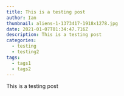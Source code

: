 ```yaml
---
title: This is a testing post
author: Ian
thumbnail: aliens-1-1373417-1918x1278.jpg
date: 2021-01-07T01:34:47.716Z
description: This is a testing post
categories:
  - testing
  - testing2
tags:
  - tags1
  - tags2
---
```

This is a testing post
